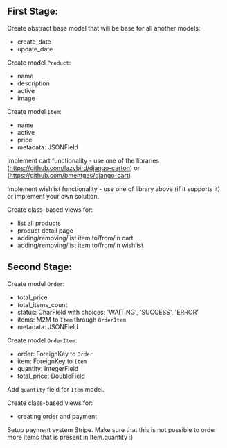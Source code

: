 ## First Stage:

Create abstract base model that will be base for all another models:
- create_date
- update_date

Create model `Product`:
- name
- description
- active
- image


Create model `Item`:
- name
- active
- price
- metadata: JSONField


Implement cart functionality - use one of the libraries (https://github.com/lazybird/django-carton) or (https://github.com/bmentges/django-cart)

Implement wishlist  functionality - use one of library above (if it supports it) or implement your own solution.

Create class-based views for:
- list all products
- product detail page
- adding/removing/list item to/from/in cart
- adding/removing/list item to/from/in wishlist

## Second Stage:

Create model `Order`:
- total_price
- total_items_count
- status: CharField with choices: 'WAITING', 'SUCCESS', 'ERROR'
- items: M2M to `Item` through `OrderItem`
- metadata: JSONField

Create model `OrderItem`:
- order: ForeignKey to `Order`
- item: ForeignKey to `Item`
- quantity: IntegerField
- total_price: DoubleField

Add `quantity` field for `Item` model.

Create class-based views for:
- creating order and payment

Setup payment system Stripe.
Make sure that this is not possible to order more items that is present in Item.quantity :)

